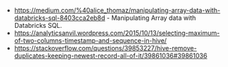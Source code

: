* https://medium.com/%40alice_thomaz/manipulating-array-data-with-databricks-sql-8403cca2eb8d - Manipulating Array data with Databricks SQL.
* https://analyticsanvil.wordpress.com/2015/10/13/selecting-maximum-of-two-columns-timestamp-and-sequence-in-hive/
* https://stackoverflow.com/questions/39853227/hive-remove-duplicates-keeping-newest-record-all-of-it/39861036#39861036
